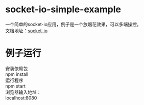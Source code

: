 # socket-io-simple-example<br/>
一个简单的socket-io应用，例子是一个放烟花效果，可以多端操控。<br/>
文档地址：<a href="http://socket.io/">socket-io</a><br/>
# 例子运行<br/>
安装依赖包<br/>
npm install<br/>
运行程序<br/>
npm start<br/>
浏览器输入地址：<br/>
localhost:8080<br/>
